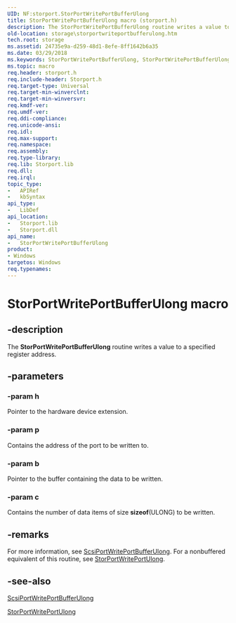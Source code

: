 ```yaml
---
UID: NF:storport.StorPortWritePortBufferUlong
title: StorPortWritePortBufferUlong macro (storport.h)
description: The StorPortWritePortBufferUlong routine writes a value to a specified register address.
old-location: storage\storportwriteportbufferulong.htm
tech.root: storage
ms.assetid: 24735e9a-d259-48d1-8efe-8ff1642b6a35
ms.date: 03/29/2018
ms.keywords: StorPortWritePortBufferUlong, StorPortWritePortBufferUlong routine [Storage Devices], storage.storportwriteportbufferulong, storport/StorPortWritePortBufferUlong, storprt_7ab33563-108d-4d20-8205-c3f5ac790f59.xml
ms.topic: macro
req.header: storport.h
req.include-header: Storport.h
req.target-type: Universal
req.target-min-winverclnt: 
req.target-min-winversvr: 
req.kmdf-ver: 
req.umdf-ver: 
req.ddi-compliance: 
req.unicode-ansi: 
req.idl: 
req.max-support: 
req.namespace: 
req.assembly: 
req.type-library: 
req.lib: Storport.lib
req.dll: 
req.irql: 
topic_type:
-	APIRef
-	kbSyntax
api_type:
-	LibDef
api_location:
-	Storport.lib
-	Storport.dll
api_name:
-	StorPortWritePortBufferUlong
product:
- Windows
targetos: Windows
req.typenames: 
---
```


# StorPortWritePortBufferUlong macro


## -description


The <b>StorPortWritePortBufferUlong</b> routine writes a value to a specified register address. 


## -parameters




### -param h

<p>Pointer to the hardware device extension.</p>


### -param p

<p>Contains the address of the port to be written to. </p>


### -param b

<p>Pointer to the buffer containing the data to be written. </p>


### -param c

<p>Contains the number of data items of size <b>sizeof</b>(ULONG) to be written. </p>






## -remarks



For more information, see <a href="https://msdn.microsoft.com/library/windows/hardware/ff564824">ScsiPortWritePortBufferUlong</a>. For a nonbuffered equivalent of this routine, see <a href="https://msdn.microsoft.com/library/windows/hardware/ff567524">StorPortWritePortUlong</a>. 




## -see-also




<a href="https://msdn.microsoft.com/library/windows/hardware/ff564824">ScsiPortWritePortBufferUlong</a>



<a href="https://msdn.microsoft.com/library/windows/hardware/ff567524">StorPortWritePortUlong</a>
 

 

